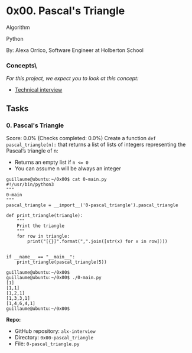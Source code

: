 0x00. Pascal's Triangle
=======================

Algorithm

Python

By: Alexa Orrico, Software Engineer at Holberton School

### Concepts\
*For this project, we expect you to look at this concept:*
-  [Technical interview](https://intranet.alxswe.com/concepts/100005)



Tasks
-----

### 0\. Pascal's Triangle
Score: 0.0% (Checks completed: 0.0%)
Create a function `def pascal_triangle(n):` that returns a list of lists of integers representing the Pascal’s triangle of n:

-  Returns an empty list if `n <= 0`
-  You can assume n will be always an integer

```
guillaume@ubuntu:~/0x00$ cat 0-main.py
#!/usr/bin/python3
"""
0-main
"""
pascal_triangle = __import__('0-pascal_triangle').pascal_triangle

def print_triangle(triangle):
    """
    Print the triangle
    """
    for row in triangle:
        print("[{}]".format(",".join([str(x) for x in row])))


if __name__ == "__main__":
    print_triangle(pascal_triangle(5))

guillaume@ubuntu:~/0x00$ 
guillaume@ubuntu:~/0x00$ ./0-main.py
[1]
[1,1]
[1,2,1]
[1,3,3,1]
[1,4,6,4,1]
guillaume@ubuntu:~/0x00$ 
```

**Repo:**
-  GitHub repository: `alx-interview`
-  Directory: `0x00-pascal_triangle`
-  File: `0-pascal_triangle.py`
